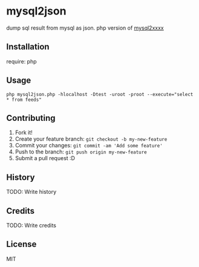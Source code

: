 # mysql2json

dump sql result from mysql as json.
php version of [mysql2xxxx](https://github.com/seamusabshere/mysql2xxxx)

## Installation

require: php

## Usage

`php mysql2json.php -hlocalhost -Dtest -uroot -proot --execute="select * from feeds" `

## Contributing

1. Fork it!
2. Create your feature branch: `git checkout -b my-new-feature`
3. Commit your changes: `git commit -am 'Add some feature'`
4. Push to the branch: `git push origin my-new-feature`
5. Submit a pull request :D

## History

TODO: Write history

## Credits

TODO: Write credits

## License

MIT
